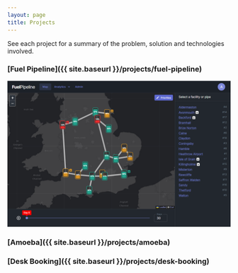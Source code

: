 ```yaml
---
layout: page
title: Projects
---
```


See each project for a summary of the problem, solution and technologies involved.

### [Fuel Pipeline]({{ site.baseurl }}/projects/fuel-pipeline)

![Fuel Pipeline Auto Play](/projects/fuel-pipeline/map.png)

### [Amoeba]({{ site.baseurl }}/projects/amoeba)

### [Desk Booking]({{ site.baseurl }}/projects/desk-booking)
